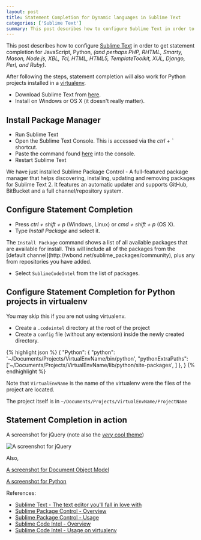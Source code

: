 ```yaml
---
layout: post
title: Statement Completion for Dynamic languages in Sublime Text
categories: ['Sublime Text']
summary: This post describes how to configure Sublime Text in order to get statement completion for JavaScript, Python, and other languages.
---
```


This post describes how to configure [Sublime Text](http://www.sublimetext.com/) in order to get statement completion for JavaScript, Python, *(and perhaps PHP, RHTML, Smarty, Mason, Node.js, XBL, Tcl, HTML, HTML5, TemplateToolkit, XUL, Django, Perl, and Ruby)*.

<p class="message">After following the steps, statement completion will also work for Python projects installed in a <a href="http://www.virtualenv.org/en/latest/index.html#what-it-does">virtualenv</a>.</p>

* Download Sublime Text from [here](http://www.sublimetext.com/2).
* Install on Windows or OS X (it doesn't really matter).

## Install Package Manager

* Run Sublime Text
* Open the Sublime Text Console. This is accessed via the *ctrl + `* shortcut.
* Paste the command found [here](https://sublime.wbond.net/installation) into the console.
* Restart Sublime Text

<p class="message">We have just installed Sublime Package Control - A full-featured package manager that helps discovering, installing, updating and removing packages for Sublime Text 2. It features an automatic updater and supports GitHub, BitBucket and a full channel/repository system.</p>

## Configure Statement Completion

* Press *ctrl + shift + p* (Windows, Linux) or *cmd + shift + p* (OS X).
* Type *Install Package* and select it.

<p class="message">The <code>Install Package</code> command shows a list of all available packages that are available for install. This will include all of the packages from the [default channel](http://wbond.net/sublime_packages/community), plus any from repositories you have added.</p>

* Select `SublimeCodeIntel` from the list of packages.

## Configure Statement Completion for Python projects in virtualenv

<p class="message">You may skip this if you are not using virtualenv.</p>

* Create a `.codeintel` directory at the root of the project
* Create a `config` file (without any extension) inside the newly created directory.

{% highlight json %}
{
    "Python": {
        "python": '~/Documents/Projects/VirtualEnvName/bin/python',
        "pythonExtraPaths": ['~/Documents/Projects/VirtualEnvName/lib/python/site-packages',
        ]
    },
}
{% endhighlight %}

Note that `VirtualEnvName` is the name of the virtualenv were the files of the project are located.

The project itself is in `~/Documents/Projects/VirtualEnvName/ProjectName`

## Statement Completion in action

A screenshot for jQuery (note also the [*very* cool theme](https://github.com/buymeasoda/soda-theme))
<p><img src="http://farm9.staticflickr.com/8357/8397459957_e121e4b04c_o.png" alt="A screenshot for jQuery"/></p>

Also,

<p><a href="http://farm9.staticflickr.com/8076/8398548370_3a313d63d8_o.png" target="_blank">A screenshot for Document Object Model</a></p>
<p><a href="http://farm9.staticflickr.com/8466/8397459947_18d7176364_o.png" target="_blank">A screenshot for Python</a></p>

References:

* [Sublime Text - The text editor you'll fall in love with](http://www.sublimetext.com/)
* [Sublime Package Control - Overview](http://wbond.net/sublime_packages/package_control)
* [Sublime Package Control - Usage](http://wbond.net/sublime_packages/package_control/usage)
* [Sublime Code Intel - Overview](https://github.com/Kronuz/SublimeCodeIntel)
* [Sublime Code Intel - Usage on virtualenv](https://github.com/Kronuz/SublimeCodeIntel/issues/165)